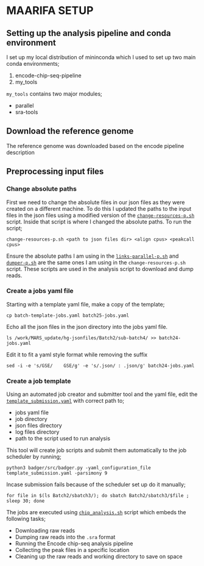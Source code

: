 # MAARIFA SETUP

## Setting up the analysis pipeline and conda environment
I set up my local  distribution of mininconda which I used to set up two main conda environments;
  1. encode-chip-seq-pipeline
  2. my_tools
  
`my_tools` contains two major modules;
   - parallel
   - sra-tools

## Download the reference genome

The reference genome was downloaded based on the encode pipeline description

## Preprocessing input files

### Change absolute paths
First we need to change the absolute files in our json files as they were created on a different machine. 
To do this I updated the paths to the input files in the json files using a modified version of the [`change-resources-p.sh`]() script.
Inside that script is where I changed the absolute paths. To run the script;

`change-resources-p.sh <path to json files dir> <align cpus> <peakcall cpus>`

Ensure the absolute paths I am using in the [`links-parallel-p.sh`]() and [`dumper-p.sh`]() are the same ones I am using in the `change-resources-p.sh` script.
These scripts are used in the analysis script to download and dump reads.

### Create a jobs yaml file
Starting with a template yaml file, make a copy of the template;

`cp batch-template-jobs.yaml batch25-jobs.yaml`

Echo all the json files in the json directory into the jobs yaml file.

`ls /work/MARS_update/hg-jsonfiles/Batch2/sub-batch4/ >> batch24-jobs.yaml`

Edit it to fit a yaml style format while removing the suffix

`sed -i -e 's/GSE/    GSE/g' -e 's/.json/ : .json/g' batch24-jobs.yaml`

### Create a job template
Using an automated job creator and submitter tool and the yaml file, edit the [`template_submission.yaml`]() with correct path to;
  - jobs yaml file
  - job directory
  - json files directory
  - log files directory 
  - path to the script used to run analysis
  
 This tool will create job scripts and submit them automatically to the job scheduler by running;
 
 `python3 badger/src/badger.py -yaml_configuration_file template_submission.yaml -parsimony 9`
 
 Incase submission fails because of the scheduler set up do it manually;
 
 `for file in $(ls Batch2/sbatch3/); do sbatch Batch2/sbatch3/$file ; sleep 30; done`
 
 The jobs are executed using [`chip_analysis.sh`]() script which embeds the following tasks;
   - Downloading raw reads
   - Dumping raw reads into the `.sra` format
   - Running the Encode chip-seq analysis pipeline
   - Collecting the peak files in a specific location
   - Cleaning up the raw reads and working directory to save on space
   

  
